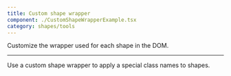 ```yaml
---
title: Custom shape wrapper
component: ./CustomShapeWrapperExample.tsx
category: shapes/tools
---
```


Customize the wrapper used for each shape in the DOM.

---

Use a custom shape wrapper to apply a special class names to shapes.
